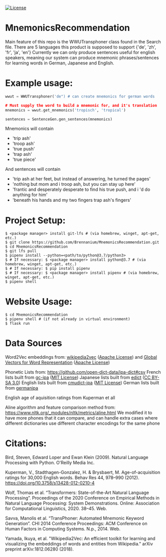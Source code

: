 [![License](https://img.shields.io/badge/License-Apache_2.0-blue.svg)](https://opensource.org/licenses/Apache-2.0)

# MnemonicsRecommendation

Main feature of this repo is the WWUTransphoner class found in the Search file.
There are 5 languages this product is supposed to support {'de', 'zh', 'fr', 'ja', 'en'}
Currently we can only produce sentences useful for english speakers, meaning our system can produce mnemonic phrases/sentences for learning words in German, Japanese and English.

# Example usage:
```python
wwut = WWUTransphoner('de") # can create mnemonics for german words

# Must supply the word to build a mnemonic for, and it's translation
mnemonics = wwut.get_mnemonics('tropisch', 'tropical')

sentences = SentenceGen.gen_sentences(mnemonics)
```

Mnemonics will contain
* 'trip ash'
* 'troop ash'
* 'true push'
* 'trap ash'
* 'true piece'

And sentences will contain
* 'trip ash at her feet, but instead of answering, he turned the pages'
* 'nothing but mom and i troop ash, but you can stay up here'
* 'frantic and desperately desperate to find his true push, and i 'd do anything for him'
* 'beneath his hands and my two fingers trap ash's fingers'

# Project Setup:
```console
$ <package manager> install git-lfs # (via homebrew, winget, apt-get, etc.)
$ git clone https://github.com/Brennanium/MnemonicsRecommendation.git
$ cd MnemonicsRecommendation
$ git lfs pull
$ pipenv install --python=<path/to/python@3.7/python3>
$ # If necessary: $ <package manager> install python@3.7 # (via homebrew, winget, apt-get, etc.)
$ # If necessary: $ pip install pipenv
$ # If necessary: $ <package manager> install pipenv # (via homebrew, winget, apt-get, etc.)
$ pipenv shell
```

# Website Usage:
```console
$ cd MnemonicsRecommendation
$ pipenv shell # (if not already in virtual environment)
$ flask run
```

# Data Sources

Word2Vec embeddings from:
[wikipedia2vec](https://wikipedia2vec.github.io/wikipedia2vec/pretrained/) ([Apache License](https://www.apache.org/licenses/LICENSE-2.0))
and
[Global Vectors for Word Representation](https://github.com/stanfordnlp/GloVe) ([Apache License](https://www.apache.org/licenses/LICENSE-2.0))

Phonetic Lists from:
https://github.com/open-dict-data/ipa-dict#csv
French lists built from [gc-ipa](https://github.com/dohliam/qc-ipa) ([MIT License](https://github.com/lingz/cmudict-ipa/blob/master/LICENSE))
Japanese lists built from [edict](https://www.edrdg.org/jmdict/edict.html) ([CC BY-SA 3.0](https://creativecommons.org/licenses/by/4.0/))
English lists built from [cmudict-ipa](https://github.com/lingz/cmudict-ipa) ([MIT License](https://github.com/lingz/cmudict-ipa/blob/master/LICENSE))
German lists built from [germanipa](https://github.com/kdelaney/germanipa)

English age of aquisition ratings from Kuperman et all

Aline algorithm and feature comparison method from:
https://www.nltk.org/_modules/nltk/metrics/aline.html
We modified it to have more phones that it can compare, and can
handle extra cases where different dictionaries use different
character encodings for the same phone




# Citations:
Bird, Steven, Edward Loper and Ewan Klein (2009).
Natural Language Processing with Python.  O'Reilly Media Inc.

Kuperman, V., Stadthagen-Gonzalez, H. & Brysbaert, M. Age-of-acquisition ratings for 30,000 English words. Behav Res 44, 978–990 (2012). https://doi.org/10.3758/s13428-012-0210-4

Wolf, Thomas et al. “Transformers: State-of-the-Art Natural Language Processing”. Proceedings of the 2020 Conference on Empirical Methods in Natural Language Processing: System Demonstrations. Online: Association for Computational Linguistics, 2020. 38–45. Web.

Savva, Manolis et al. “TransPhoner: Automated Mnemonic Keyword Generation”. CHI 2014 Conference Proceedings: ACM Conference on Human Factors in Computing Systems. N.p., 2014. Web.

Yamada, Ikuya, et al. "Wikipedia2Vec: An efficient toolkit for learning and visualizing the embeddings of words and entities from Wikipedia." arXiv preprint arXiv:1812.06280 (2018).
